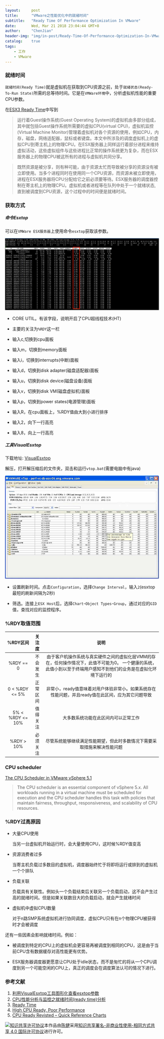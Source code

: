 ```yaml
---
layout:     post
title:      "VMware之性能优化中的就绪时间"
subtitle:   "Ready Time Of Performance Optimization In VMware"
date:       Wed, Mar 21 2018 23:04:44 GMT+8
author:     "ChenJian"
header-img: "img/in-post/Ready-Time-Of-Performance-Optimization-In-VMware/head_blog.jpg"
catalog:    true
tags:
    - 工作
    - VMware
---
```



### 就绪时间

`就绪时间(Ready Time)`就是虚拟机在获取到CPU资源之前，处于`就绪状态(Ready-To-Run State)`所需的总等待时间。它是在`VMWare环境`中，分析虚拟机性能的重要CPU参数。

在[ESX3 Ready Time](https://www.vmware.com/pdf/esx3_ready_time.pdf)中写到

> 运行着Guest操作系统(Guest Operating System)的虚拟机由多部分组成，其中就包括Guest操作系统所需要的虚拟CPU(virtual CPU)，虚拟机监控(Virtual Machine Monitor)管理着虚拟机对各个资源的使用，例如CPU，内存，磁盘，网络适配器，鼠标或者键盘。本文中所涉及的调度虚拟机上的虚拟CPU到寄主机上的物理CPU。在ESX服务器上同样运行着部分进程来维持虚拟活动，这些虚拟组件与这些进程比正常的操作系统更为复杂，而在ESX服务器上的物理CPU被这所有的进程与虚拟机共同分享。

> 既然资源是被分享，则有种可能，由于资源太忙而导致被分享的资源没有被立即使用。当多个进程同时在使用同一个CPU资源，而资源未被立即使用，进程在ESX服务器将CPU分配给它之前必须要等待。ESX服务器的调度器控制在寄主机上的物理CPU。虚拟机或者进程等在队列中处于一个就绪状态,直到被调度到CPU资源，这个过程中的时间便是就绪时间。

### 获取方式

##### 命令Esxtop

可以在`VMWare ESX服务器`上使用命令`esxtop`获取该参数。

![esxtop](/img/in-post/Ready-Time-Of-Performance-Optimization-In-VMware/esxtop.jpg)

- CORE UTIL。有该字段，说明开启了CPU超线程技术(HT)

- 主要的关注为`%RDY`这一栏

- 输入c,切换到cpu面板

- 输入m，切换到memory面板

- 输入i，切换到interrupts(中断)面板

- 输入d，切换到disk adapter(磁盘适配器)面板

- 输入u，切换到disk device(磁盘设备)面板

- 输入v，切换到disk VM(磁盘虚拟机)面板

- 输入p，切换到power states(电源管理)面板

- 输入R，在cpu面板上，%RDY值由大到小进行排序

- 输入2，向下一行高亮

- 输入8，向上一行高亮

##### 工具VisualEsxtop

下载地址: [VisualEsxtop](https://labs.vmware.com/flings/visualesxtop)

解压，打开解压缩后的文件夹，双击和运行`vtop.bat`(需要电脑中有java)


![VisualEsxtop](/img/in-post/Ready-Time-Of-Performance-Optimization-In-VMware/vtop-screenlarge.jpg)

- 设置刷新时间。点击`Configuration`，选择`Change Interval`，输入`2`(esxtop最短的刷新间隔为2秒)

- 筛选。连接上`ESX Host`后，选择`Chart`-`Object Types`-`Group`，通过对应的`GID`值，查找对应的监控程序。




### %RDY取值范围

| %RDY区间 | 关注度 | 说明 |
| :-----: | :---: | :---: |
| %RDY == 0 | 不会发生 | 由于客户机操作系统与真实硬件之间的虚拟化层VMM的存在，任何操作情况下，此值不可能为0。 一个健康的系统，此值小到以至于终端用户感知不到他们的业务是在虚拟化环境下运行的 |
| 0 < %RDY <= 5% | 正常区间 | 非常小，ready值意味着对用户体验非常小。如果系统存在性能问题，并且ready值在此区间，应为其它问题导致 |
| 5% < %RDY <= 10% | 值得关注 | 大多数系统功能在此区间内可以正常工作 |
| %RDY > 10% | 必须关注 | 尽管系统能够继续满足性能期望，但此时多数情况下需要采取措施来解决性能问题 |

### CPU scheduler

[The CPU Scheduler in VMware vSphere 5.1](https://www.vmware.com/techpapers/2013/the-cpu-scheduler-in-vmware-vsphere-51-10345.html)

> The CPU scheduler is an essential component of vSphere 5.x. All workloads running in a virtual machine must be scheduled for execution and the CPU scheduler handles this task with policies that maintain fairness, throughput, responsiveness, and scalability of CPU resources. 

### %RDY过高原因

- 大量CPU使用

    当另一台虚拟机开始运行时，会大量使用CPU，这时候%RDY值变高

- 资源消费者过多

    当寄主机负载过多数目的虚拟机，调度器始终忙于将即将运行或排到的虚拟机一个个排队

- 负载关联

    负载具有关联性。例如头一个负载结束后关联另一个负载启动，这不会产生过高的就绪时间。但是如果关联数目大的负载启动，就会产生就绪时间

- 虚拟机中虚拟CPU数量

    对于n路SMP系统虚拟机进行协同调度，虚拟CPU只有在n个物理CPU被获得时才会被调度

还有一些因素会影响就绪时间。例如：

- 被调度到特定的CPU上的虚拟机会更容易再被调度到相同的CPU，这是由于当前CPU含有数据缓存对高性能更有优势。

- ESX服务器调度器更愿意让CPU处于idle状态，而不是匆忙的将从一个CPU调度到另一个可能空闲的CPU上，真正的调度会在调度算法认可的情况下进行。



### 参考文献

1. [利用VisualEsxtop工具图形化查看esxtop参数](http://blog.51cto.com/huanwenli/1749214)
2. [CPU性能分析与监控之就绪时间(ready time)分析](http://blog.csdn.net/jinguangliu/article/details/38340989)
3. [Ready Time](https://communities.vmware.com/docs/DOC-7390)
4. [High CPU Ready, Poor Performance](http://vmtoday.com/2010/08/high-cpu-ready-poor-performance/)
5. [CPU Ready Revisted – Quick Reference Charts](http://vmtoday.com/2013/01/cpu-ready-revisted-quick-reference-charts/)


<a rel="license" href="http://creativecommons.org/licenses/by-nc-sa/4.0/"><img alt="知识共享许可协议" style="border-width:0" src="https://i.creativecommons.org/l/by-nc-sa/4.0/88x31.png" /></a>本作品由<a xmlns:cc="http://creativecommons.org/ns#" href="https://o-my-chenjian.com/2018/03/21/Ready-Time-Of-Performance-Optimization-In-VMware/" property="cc:attributionName" rel="cc:attributionURL">陈健</a>采用<a rel="license" href="http://creativecommons.org/licenses/by-nc-sa/4.0/">知识共享署名-非商业性使用-相同方式共享 4.0 国际许可协议</a>进行许可。
